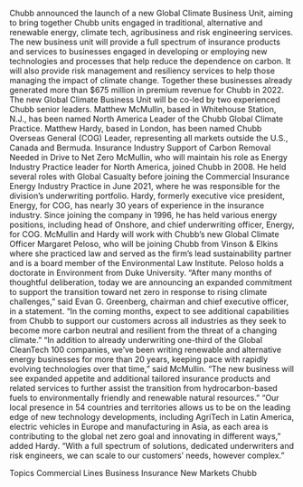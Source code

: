 Chubb announced the launch of a new Global Climate Business Unit, aiming to bring together Chubb units engaged in traditional, alternative and renewable energy, climate tech, agribusiness and risk engineering services.
The new business unit will provide a full spectrum of insurance products and services to businesses engaged in developing or employing new technologies and processes that help reduce the dependence on carbon. It will also provide risk management and resiliency services to help those managing the impact of climate change. Together these businesses already generated more than $675 million in premium revenue for Chubb in 2022.
The new Global Climate Business Unit will be co-led by two experienced Chubb senior leaders. Matthew McMullin, based in Whitehouse Station, N.J., has been named North America Leader of the Chubb Global Climate Practice. Matthew Hardy, based in London, has been named Chubb Overseas General (COG) Leader, representing all markets outside the U.S., Canada and Bermuda.
Insurance Industry Support of Carbon Removal Needed in Drive to Net Zero
McMullin, who will maintain his role as Energy Industry Practice leader for North America, joined Chubb in 2008. He held several roles with Global Casualty before joining the Commercial Insurance Energy Industry Practice in June 2021, where he was responsible for the division’s underwriting portfolio.
Hardy, formerly executive vice president, Energy, for COG, has nearly 30 years of experience in the insurance industry. Since joining the company in 1996, he has held various energy positions, including head of Onshore, and chief underwriting officer, Energy, for COG.
McMullin and Hardy will work with Chubb’s new Global Climate Officer Margaret Peloso, who will be joining Chubb from Vinson & Elkins where she practiced law and served as the firm’s lead sustainability partner and is a board member of the Environmental Law Institute. Peloso holds a doctorate in Environment from Duke University.
“After many months of thoughtful deliberation, today we are announcing an expanded commitment to support the transition toward net zero in response to rising climate challenges,” said Evan G. Greenberg, chairman and chief executive officer, in a statement. “In the coming months, expect to see additional capabilities from Chubb to support our customers across all industries as they seek to become more carbon neutral and resilient from the threat of a changing climate.”
“In addition to already underwriting one-third of the Global CleanTech 100 companies, we’ve been writing renewable and alternative energy businesses for more than 20 years, keeping pace with rapidly evolving technologies over that time,” said McMullin. “The new business will see expanded appetite and additional tailored insurance products and related services to further assist the transition from hydrocarbon-based fuels to environmentally friendly and renewable natural resources.”
“Our local presence in 54 countries and territories allows us to be on the leading edge of new technology developments, including AgriTech in Latin America, electric vehicles in Europe and manufacturing in Asia, as each area is contributing to the global net zero goal and innovating in different ways,” added Hardy. “With a full spectrum of solutions, dedicated underwriters and risk engineers, we can scale to our customers’ needs, however complex.”

Topics
Commercial Lines
Business Insurance
New Markets
Chubb
